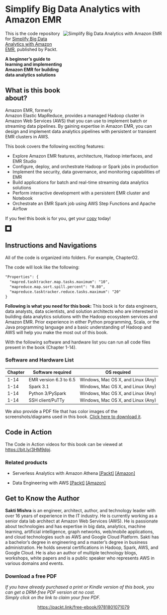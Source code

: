 


# 	Simplify Big Data Analytics with Amazon EMR

<a href="https://www.packtpub.com/product/simplify-big-data-analytics-with-amazon-emr/9781801071079?utm_source=github&utm_medium=repository&utm_campaign=9781801071079"><img src="https://static.packt-cdn.com/products/9781801071079/cover/smaller" alt="Simplify Big Data Analytics with Amazon EMR" height="256px" align="right"></a>

This is the code repository for [Simplify Big Data Analytics with Amazon EMR](https://www.packtpub.com/product/simplify-big-data-analytics-with-amazon-emr/9781801071079?utm_source=github&utm_medium=repository&utm_campaign=9781801071079), published by Packt.

**A beginner’s guide to learning and implementing Amazon EMR for building data analytics solutions**

## What is this book about?
Amazon EMR, formerly Amazon Elastic MapReduce, provides a managed Hadoop cluster in Amazon Web Services (AWS) that you can use to implement batch or streaming data pipelines. 
By gaining expertise in Amazon EMR, you can design and implement data analytics pipelines with persistent or transient EMR clusters in AWS.

This book covers the following exciting features: 
* Explore Amazon EMR features, architecture, Hadoop interfaces, and EMR Studio
* Configure, deploy, and orchestrate Hadoop or Spark jobs in production
* Implement the security, data governance, and monitoring capabilities of EMR
* Build applications for batch and real-time streaming data analytics solutions
* Perform interactive development with a persistent EMR cluster and Notebook
* Orchestrate an EMR Spark job using AWS Step Functions and Apache Airflow

If you feel this book is for you, get your [copy](https://www.amazon.com/dp/1800205694) today!

<a href="https://www.packtpub.com/?utm_source=github&utm_medium=banner&utm_campaign=GitHubBanner"><img src="https://raw.githubusercontent.com/PacktPublishing/GitHub/master/GitHub.png" alt="https://www.packtpub.com/" border="5" /></a>

## Instructions and Navigations
All of the code is organized into folders. For example, Chapter02.

The code will look like the following:
```
"Properties": {
  "mapred.tasktracker.map.tasks.maximum": "10",
  "mapreduce.map.sort.spill.percent": "0.80",
  "mapreduce.tasktracker.reduce.tasks.maximum": "20"
}
```

**Following is what you need for this book:**
This book is for data engineers, data analysts, data scientists, and solution architects who are interested in building data analytics solutions with the Hadoop ecosystem services and Amazon EMR. 
Prior experience in either Python programming, Scala, or the Java programming language and a basic understanding of Hadoop and AWS will help you make the most out of this book.	

With the following software and hardware list you can run all code files present in the book (Chapter 1-14).

### Software and Hardware List

| Chapter  | Software required                    | OS required                        |
| -------- | ------------------------------------ | -----------------------------------|
| 1-14	   | EMR version 6.3 to 6.5               | Windows, Mac OS X, and Linux (Any) |
| 1-14	   | Spark 3.1                            | Windows, Mac OS X, and Linux (Any) |
| 1-14	   | Python 3/PySpark                     | Windows, Mac OS X, and Linux (Any) |
| 1-14	   | SSH client/PuTTy                     | Windows, Mac OS X, and Linux (Any) |


We also provide a PDF file that has color images of the screenshots/diagrams used in this book. [Click here to download it](https://static.packt-cdn.com/downloads/9781801071079_ColorImages.pdf).

## Code in Action

The Code in Action videos for this book can be viewed at https://bit.ly/3HM9dpj.

### Related products <Other books you may enjoy>
* Serverless Analytics with Amazon Athena [[Packt]](https://www.packtpub.com/product/serverless-analytics-with-amazon-athena/9781800562349) [[Amazon]](https://www.amazon.com/dp//B09CHK2HVF)

* Data Engineering with AWS [[Packt]](https://www.packtpub.com/product/data-engineering-with-aws/9781800560413) [[Amazon]](https://www.amazon.com/dp/B09C2MN5DV)

## Get to Know the Author

**Sakti Mishra**
is an engineer, architect, author, and technology leader with over 16 years of experience in the IT industry. He is currently working as a senior data lab architect at Amazon Web Services (AWS).
He is passionate about technologies and has expertise in big data, analytics, machine learning, artificial intelligence, graph networks, web/mobile applications, and cloud technologies such as AWS and Google Cloud Platform.
Sakti has a bachelor’s degree in engineering and a master’s degree in business administration. He holds several certifications in Hadoop, Spark, AWS, and Google Cloud. He is also an author of multiple technology blogs, workshops, white papers and is a public speaker who represents AWS in various domains and events.



### Download a free PDF

 <i>If you have already purchased a print or Kindle version of this book, you can get a DRM-free PDF version at no cost.<br>Simply click on the link to claim your free PDF.</i>
<p align="center"> <a href="https://packt.link/free-ebook/9781801071079">https://packt.link/free-ebook/9781801071079 </a> </p>